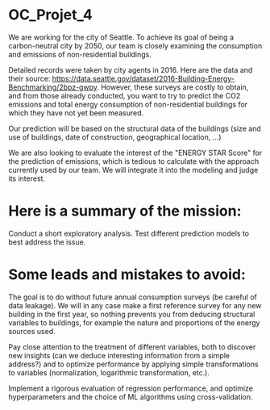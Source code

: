 # OC_Projet_4

We are working for the city of Seattle. To achieve its goal of being a carbon-neutral city by 2050, our team is closely examining the consumption and emissions of non-residential buildings.

Detailed records were taken by city agents in 2016. Here are the data and their source: https://data.seattle.gov/dataset/2016-Building-Energy-Benchmarking/2bpz-gwpy.
However, these surveys are costly to obtain, and from those already conducted, you want to try to predict the CO2 emissions and total energy consumption of non-residential buildings for which they have not yet been measured.

Our prediction will be based on the structural data of the buildings (size and use of buildings, date of construction, geographical location, ...)

We are also looking to evaluate the interest of the "ENERGY STAR Score" for the prediction of emissions, which is tedious to calculate with the approach currently used by our team.
We will integrate it into the modeling and judge its interest.

# Here is a summary of the mission:
Conduct a short exploratory analysis.
Test different prediction models to best address the issue.

# Some leads and mistakes to avoid:
The goal is to do without future annual consumption surveys (be careful of data leakage).
We will in any case make a first reference survey for any new building in the first year, so nothing prevents you from deducing structural variables to buildings, for example the nature and proportions of the energy sources used.

Pay close attention to the treatment of different variables, both to discover new insights (can we deduce interesting information from a simple address?) and to optimize performance by applying simple transformations to variables (normalization, logarithmic transformation, etc.).

Implement a rigorous evaluation of regression performance, and optimize hyperparameters and the choice of ML algorithms using cross-validation.
